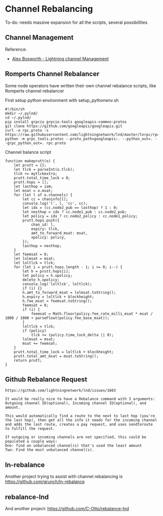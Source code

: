 # Channel Rebalancing

To-do: needs massive expansion for all the scripts, several possibilities

## Channel Management

Reference:
* [Alex Bosworth - Lightning channel Management](https://www.youtube.com/watch?v=HlPIB6jt6ww)


## Romperts Channel Rebalancer

Some node operators have written their own channel rebalance scripts, like Romperts channel rebalancer

First setup python environment with setup_pythonenv.sh

```
#!/bin/sh
mkdir ~/.pylnd/
cd ~/.pylnd/
pip install grpcio grpcio-tools googleapis-common-protos
git clone https://github.com/googleapis/googleapis.git
curl -o rpc.proto -s https://raw.githubusercontent.com/lightningnetwork/lnd/master/lnrpc/rpc.proto
python -m grpc_tools.protoc --proto_path=googleapis:. --python_out=. --grpc_python_out=. rpc.proto
```

Channel balance script

```
function makeprutt(o) {
    let prutt = {};
    let tlck = parseInt(o.tlck);
    tlck += mytlckextra;
    prutt.total_time_lock = 0;
    prutt.hops = [];
    let lasthop = iam;
    let msat = o.msat;
    for (let l of o.channels) {
        let cc = chaninfo[l];
        console.log('l', l, 'cc', cc);
        let idx = (cc.node2_pub == lasthop) ? 1 : 0;
        let nexthop = idx ? cc.node1_pub : cc.node2_pub;
        let policy = idx ? cc.node2_policy : cc.node1_policy;
        prutt.hops.push({
            chan_id: l,
            expiry: tlck,
            amt_to_forward_msat: msat,
            xpolicy: policy,
        });
        lasthop = nexthop;
    }
    let feemsat = 0;
    let lolmsat = msat;
    let loltlck = tlck;
    for (let i = prutt.hops.length - 1; i >= 0; i--) {
        let h = prutt.hops[i];
        let policy = h.xpolicy;
        delete h.xpolicy;
        console.log('loltlck', loltlck);
        if (i) {}
        h.amt_to_forward_msat = lolmsat.toString();
        h.expiry = loltlck + blockheight;
        h.fee_msat = feemsat.toString();
        feemsat = 0;
        if (i) {
            feemsat = Math.floor(policy.fee_rate_milli_msat * msat / 1000 / 1000 + parseFloat(policy.fee_base_msat));
        }
        loltlck = tlck;
        if (policy)
            tlck += (policy.time_lock_delta || 0);
        lolmsat = msat;
        msat += feemsat;
    }
    prutt.total_time_lock = loltlck + blockheight;
    prutt.total_amt_msat = msat.toString();
    return prutt;
}
```

## Github Rebalance Request

```
https://github.com/lightningnetwork/lnd/issues/1603

It would be really nice to have a Rebalance command with 3 arguments: Outgoing channel ID(optional), Incoming channel ID(optional), and amount.

This would automatically find a route to the next to last hop (you're the last hop), then get all the info it needs for the incoming channel and adds the last route, creates a pay request, and uses sendtoroute to fulfill the request.

If outgoing or incoming channels are not specified, this could be populated a couple ways:
One: find an unbalanced channel(s) that's used the least amount
Two: Find the most unbalanced channel(s).
```

## ln-rebalance

Another project trying to assist with channel rebalancing is https://github.com/grunch/ln-rebalance

## rebalance-lnd

And another project: https://github.com/C-Otto/rebalance-lnd